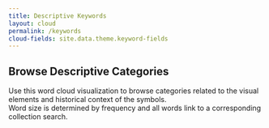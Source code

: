 ```yaml
---
title: Descriptive Keywords
layout: cloud
permalink: /keywords
cloud-fields: site.data.theme.keyword-fields
---
```


## Browse Descriptive Categories

Use this word cloud visualization to browse categories related to the visual elements and historical context of the symbols.
<br>
Word size is determined by frequency and all words link to a corresponding collection search.
